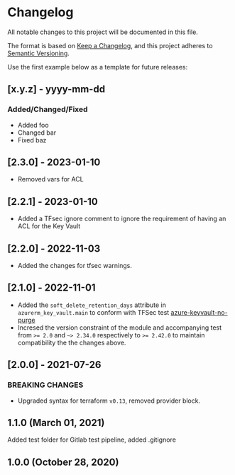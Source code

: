 # Changelog

All notable changes to this project will be documented in this file.

The format is based on [Keep a Changelog](https://keepachangelog.com/en/1.0.0/),
and this project adheres to [Semantic Versioning](https://semver.org/spec/v2.0.0.html).

Use the first example below as a template for future releases:

## [x.y.z] - yyyy-mm-dd

### Added/Changed/Fixed

- Added foo
- Changed bar
- Fixed baz

## [2.3.0] - 2023-01-10

- Removed vars for ACL

## [2.2.1] - 2023-01-10

- Added a TFsec ignore comment to ignore the requirement of having an ACL for the Key Vault

## [2.2.0] - 2022-11-03

- Added the changes for tfsec warnings.

## [2.1.0] - 2022-11-01

- Added the `soft_delete_retention_days` attribute in `azurerm_key_vault.main` to conform with TFSec test [azure-keyvault-no-purge](https://aquasecurity.github.io/tfsec/v0.63.1/checks/azure/keyvault/no-purge/)
- Incresed the version constraint of the module and accompanying test from `>= 2.0` and `~> 2.34.0` respectively to `>= 2.42.0` to maintain compatibility the the changes above.

## [2.0.0] - 2021-07-26

### BREAKING CHANGES

- Upgraded syntax for terraform `v0.13`, removed provider block.

## 1.1.0 (March 01, 2021)

Added test folder for Gitlab test pipeline, added .gitignore

## 1.0.0 (October 28, 2020)